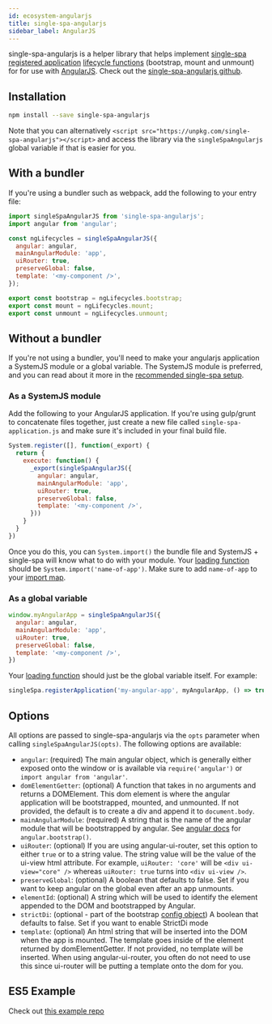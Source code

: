 ```yaml
---
id: ecosystem-angularjs
title: single-spa-angularjs
sidebar_label: AngularJS
---
```


single-spa-angularjs is a helper library that helps implement [single-spa registered application](configuration#registering-applications) [lifecycle functions](building-applications.md#registered-application-lifecycle) (bootstrap, mount and unmount) for for use with [AngularJS](https://angularjs.org/). Check out the [single-spa-angularjs github](https://github.com/CanopyTax/single-spa-angularjs).

## Installation
```sh
npm install --save single-spa-angularjs
```

Note that you can alternatively `<script src="https://unpkg.com/single-spa-angularjs"></script>` and access the library
via the `singleSpaAngularjs` global variable if that is easier for you.

## With a bundler

If you're using a bundler such as webpack, add the following to your entry file:

```js
import singleSpaAngularJS from 'single-spa-angularjs';
import angular from 'angular';

const ngLifecycles = singleSpaAngularJS({
  angular: angular,
  mainAngularModule: 'app',
  uiRouter: true,
  preserveGlobal: false,
  template: '<my-component />',
});

export const bootstrap = ngLifecycles.bootstrap;
export const mount = ngLifecycles.mount;
export const unmount = ngLifecycles.unmount;
```

## Without a bundler
If you're not using a bundler, you'll need to make your angularjs application a SystemJS module or a global variable. The SystemJS
module is preferred, and you can read about it more in the [recommended single-spa setup](/docs/faq.html#is-there-a-recommended-setup).

### As a SystemJS module
Add the following to your AngularJS application. If you're using gulp/grunt to concatenate files together, just create a new file called
`single-spa-application.js` and make sure it's included in your final build file.

```js
System.register([], function(_export) {
  return {
    execute: function() {
      _export(singleSpaAngularJS({
        angular: angular,
        mainAngularModule: 'app',
        uiRouter: true,
        preserveGlobal: false,
        template: '<my-component />',
      }))
    }
  }
})
```

Once you do this, you can `System.import()` the bundle file and SystemJS + single-spa will know what to do with your module. Your
[loading function](/docs/configuration.html#loading-function-or-application) should be `System.import('name-of-app')`. Make sure to
add `name-of-app` to your [import map](https://single-spa-playground.org/playground/import-map).

### As a global variable
```js
window.myAngularApp = singleSpaAngularJS({
  angular: angular,
  mainAngularModule: 'app',
  uiRouter: true,
  preserveGlobal: false,
  template: '<my-component />',
})
```

Your [loading function](/docs/configuration.html#loading-function-or-application) should just be the global variable itself. For example:
```js
singleSpa.registerApplication('my-angular-app', myAngularApp, () => true);
```

## Options

All options are passed to single-spa-angularjs via the `opts` parameter when calling `singleSpaAngularJS(opts)`. The following options are available:

- `angular`: (required) The main angular object, which is generally either exposed onto the window or is available via `require('angular')` or `import angular from 'angular'`.
- `domElementGetter`: (optional) A function that takes in no arguments and returns a DOMElement. This dom element is where the angular
  application will be bootstrapped, mounted, and unmounted. If not provided, the default is to create a div and append it to `document.body`.
- `mainAngularModule`: (required) A string that is the name of the angular module that will be bootstrapped by angular. See [angular docs](https://docs.angularjs.org/api/ng/function/angular.bootstrap) for `angular.bootstrap()`.
- `uiRouter`: (optional) If you are using angular-ui-router, set this option to either `true` or to a string value. The string value will be the value of the ui-view html attribute. For example, `uiRouter: 'core'` will be `<div ui-view="core" />` whereas `uiRouter: true` turns into `<div ui-view />`.
- `preserveGlobal`: (optional) A boolean that defaults to false. Set if you want to keep angular on the global even after an app unmounts.
- `elementId`: (optional) A string which will be used to identify the element appended to the DOM and bootstrapped by Angular.
- `strictDi`: (optional - part of the bootstrap [config object](https://docs.angularjs.org/api/ng/function/angular.bootstrap#usage)) A boolean that defaults to false. Set if you want to enable StrictDi mode
- `template`: (optional) An html string that will be inserted into the DOM when the app is mounted. The template goes inside of the element returned by domElementGetter. If not provided, no template will be inserted. When using angular-ui-router, you often do not need to use this since ui-router will be putting a template onto the dom for you.

## ES5 Example
Check out [this example repo](https://github.com/joeldenning/single-spa-es5-angularjs)
